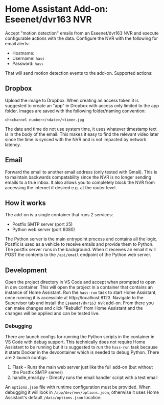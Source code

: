 # Home Assistant Add-on: Eseenet/dvr163 NVR

Accept "motion detection" emails from an Eseenet/dvr163 NVR and execute configurable actions with the data. Configure the NVR with the following for email alerts: 

* Hostname: <IP of Home Assistant>
* Username: `hass`
* Password: `hass`

That will send motion detection events to the add-on. Supported actions: 

## Dropbox
Upload the image to Dropbox. When creating an access token it is suggested to create an "app" in Dropbox with access only limited to the app folder. Images are saved with the following folder/naming convention: 
```
ch<channel number>/<date>/<time>.jpg
```
The date and time do not use system time, it uses whatever timestamp text is in the body of the email. This makes it easy to find the relevant video later since the time is synced with the NVR and is not impacted by network latency. 

## Email
Forward the email to another email address (only tested with Gmail). This is to maintain backwards compatability since the NVR is no longer sending emails to a true inbox. It also allows you to completely block the NVR from accessing the internet if desired e.g. at the router level. 

## How it works

The add-on is a single container that runs 2 services: 

* Postfix SMTP server (port 25)
* Python web server (port 8080)

The Python server is the main entrypoint process and contains all the logic, Postfix is used as a vehicle to receive emails and provide them to Python. The postfix server runs in the background. When it receives an email it will POST the contents to the `/api/email` endpoint of the Python web server. 

## Development

Open the project directory in VS Code and accept when prompted to open in dev container. This will open the project in a container that contains an instance of Home Assistant. Run the `hass-run` task to start Home Assistant, once running it is accessible at http://localhost:8123. Navigate to the Supervisor tab and install the `Eseenet/dvr163 NVR` add-on. From there you can make changes and click "Rebuild" from Home Assistant and the changes will be applied and can be tested live. 

### Debugging

There are launch configs for running the Python scripts in the container in VS Code with debug support. This technically does not require Home Assistant to be running but it is suggested to run the `hass-run` task because it starts Docker in the devcontainer which is needed to debug Python. There are 2 launch configs: 

1. Flask - Runs the main web server just like the full add-on (but without the Postfix SMTP server)
1. handle_email.py - Directly runs the email handler script with a test email

An `options.json` file with runtime configuration must be provided. When debugging it will look in `/app/dev/env/options.json`, otherwise it uses Home Assistant's default `/data/options.json` location. 
